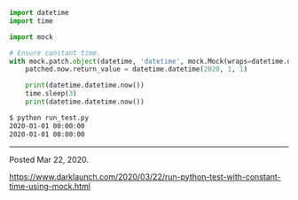```python
import datetime
import time

import mock

# Ensure constant time.
with mock.patch.object(datetime, 'datetime', mock.Mock(wraps=datetime.datetime)) as patched:
    patched.now.return_value = datetime.datetime(2020, 1, 1)

    print(datetime.datetime.now())
    time.sleep(3)
    print(datetime.datetime.now())
```

```bash
$ python run_test.py
2020-01-01 00:00:00
2020-01-01 00:00:00
```

---

Posted Mar 22, 2020.

https://www.darklaunch.com/2020/03/22/run-python-test-with-constant-time-using-mock.html
